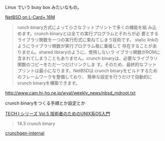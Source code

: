 Linux でいう busy box みたいなもの。

[NetBSD on L-Card+ 16M](http://arhc.org/lcard/)

> runch binary方式によって小さなフットプリントで多くの機能を組 み込めます。crunch binaryとは全ての実行プログラムとそれらが必 要とするライブラリ関数を一つの実行形式に束ねてしまう技術です。 static linkのようにライブラリ関数が実行プログラム毎に重複して 存在することがありません。shared libraryのように、使用しないラ イブラリ関数がROMに含まれてしまうこともありません。crunch  binaryは、必要なライブラリ関数のコピーをただ一つだけリンクしま す。そのため、最終的なフットプリントは最小になります。NetBSDは crunch binaryをビルドするためのフレームワークを整備しており、 簡単な設定を行うだけで自動的にcrunch binaryを構築できます。

http://www.cam.hi-ho.ne.jp/wyal/weekly_news/nbsd_mdroot.txt

crunch binaryをつくる手順とか設定とか

[TECH I シリーズ Vol.5 技術者のためのUNIX系OS入門](http://www.cqpub.co.jp/hanbai/books/33/33161.htm)

> 14.3 crunch binary

[crunchgen-internal](http://sakurai.sumomo.ne.jp/page/crunchgen-internal)
